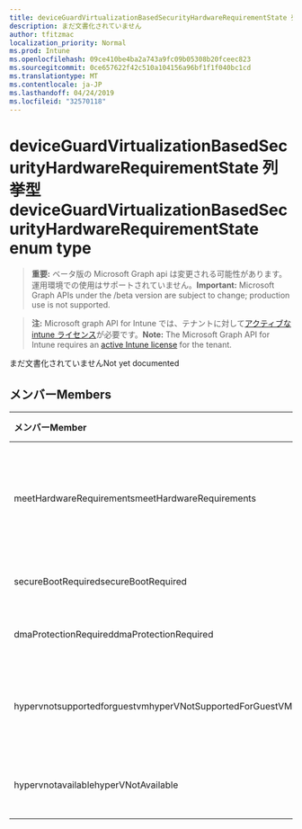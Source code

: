 ```yaml
---
title: deviceGuardVirtualizationBasedSecurityHardwareRequirementState 列挙型
description: まだ文書化されていません
author: tfitzmac
localization_priority: Normal
ms.prod: Intune
ms.openlocfilehash: 09ce410be4ba2a743a9fc09b05308b20fceec823
ms.sourcegitcommit: 0ce657622f42c510a104156a96bf1f1f040bc1cd
ms.translationtype: MT
ms.contentlocale: ja-JP
ms.lasthandoff: 04/24/2019
ms.locfileid: "32570118"
---
```

# <a name="deviceguardvirtualizationbasedsecurityhardwarerequirementstate-enum-type"></a><span data-ttu-id="e7316-103">deviceGuardVirtualizationBasedSecurityHardwareRequirementState 列挙型</span><span class="sxs-lookup"><span data-stu-id="e7316-103">deviceGuardVirtualizationBasedSecurityHardwareRequirementState enum type</span></span>

> <span data-ttu-id="e7316-104">**重要:** ベータ版の Microsoft Graph api は変更される可能性があります。運用環境での使用はサポートされていません。</span><span class="sxs-lookup"><span data-stu-id="e7316-104">**Important:** Microsoft Graph APIs under the /beta version are subject to change; production use is not supported.</span></span>

> <span data-ttu-id="e7316-105">**注:** Microsoft graph API for Intune では、テナントに対して[アクティブな intune ライセンス](https://go.microsoft.com/fwlink/?linkid=839381)が必要です。</span><span class="sxs-lookup"><span data-stu-id="e7316-105">**Note:** The Microsoft Graph API for Intune requires an [active Intune license](https://go.microsoft.com/fwlink/?linkid=839381) for the tenant.</span></span>

<span data-ttu-id="e7316-106">まだ文書化されていません</span><span class="sxs-lookup"><span data-stu-id="e7316-106">Not yet documented</span></span>

## <a name="members"></a><span data-ttu-id="e7316-107">メンバー</span><span class="sxs-lookup"><span data-stu-id="e7316-107">Members</span></span>
|<span data-ttu-id="e7316-108">メンバー</span><span class="sxs-lookup"><span data-stu-id="e7316-108">Member</span></span>|<span data-ttu-id="e7316-109">値</span><span class="sxs-lookup"><span data-stu-id="e7316-109">Value</span></span>|<span data-ttu-id="e7316-110">説明</span><span class="sxs-lookup"><span data-stu-id="e7316-110">Description</span></span>|
|:---|:---|:---|
|<span data-ttu-id="e7316-111">meetHardwareRequirements</span><span class="sxs-lookup"><span data-stu-id="e7316-111">meetHardwareRequirements</span></span>|<span data-ttu-id="e7316-112">.0</span><span class="sxs-lookup"><span data-stu-id="e7316-112">0</span></span>|<span data-ttu-id="e7316-113">システムがハードウェア構成要件を満たしている</span><span class="sxs-lookup"><span data-stu-id="e7316-113">System meets hardware configuration requirements</span></span>|
|<span data-ttu-id="e7316-114">secureBootRequired</span><span class="sxs-lookup"><span data-stu-id="e7316-114">secureBootRequired</span></span>|<span data-ttu-id="e7316-115">1 </span><span class="sxs-lookup"><span data-stu-id="e7316-115">1</span></span>|<span data-ttu-id="e7316-116">セキュアブートが必要</span><span class="sxs-lookup"><span data-stu-id="e7316-116">Secure boot required</span></span>|
|<span data-ttu-id="e7316-117">dmaProtectionRequired</span><span class="sxs-lookup"><span data-stu-id="e7316-117">dmaProtectionRequired</span></span>|<span data-ttu-id="e7316-118">2 </span><span class="sxs-lookup"><span data-stu-id="e7316-118">2</span></span>|<span data-ttu-id="e7316-119">DMA 保護が必要</span><span class="sxs-lookup"><span data-stu-id="e7316-119">DMA protection required</span></span>|
|<span data-ttu-id="e7316-120">hypervnotsupportedforguestvm</span><span class="sxs-lookup"><span data-stu-id="e7316-120">hyperVNotSupportedForGuestVM</span></span>|<span data-ttu-id="e7316-121">4 </span><span class="sxs-lookup"><span data-stu-id="e7316-121">4</span></span>|<span data-ttu-id="e7316-122">HyperV はゲスト VM でサポートされていません</span><span class="sxs-lookup"><span data-stu-id="e7316-122">HyperV not supported for Guest VM</span></span>|
|<span data-ttu-id="e7316-123">hypervnotavailable</span><span class="sxs-lookup"><span data-stu-id="e7316-123">hyperVNotAvailable</span></span>|<span data-ttu-id="e7316-124">8 </span><span class="sxs-lookup"><span data-stu-id="e7316-124">8</span></span>|<span data-ttu-id="e7316-125">HyperV 機能は使用できません</span><span class="sxs-lookup"><span data-stu-id="e7316-125">HyperV feature is not available</span></span>|





